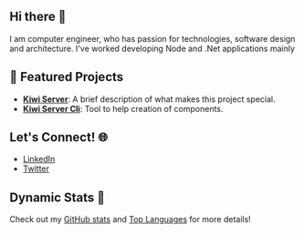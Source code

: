 ## Hi there 👋

I am computer engineer, who has passion for technologies, software design and architecture. I've worked developing Node and .Net applications mainly

## 🌟 Featured Projects

- [**Kiwi Server**](https://github.com/ollita7/kiwi): A brief description of what makes this project special.
- [**Kiwi Server Cli**](https://github.com/ollita7/kiwi-cl): Tool to help creation of components.


## Let's Connect! 🌐

- [LinkedIn](https://www.linkedin.com/in/guillermofernandez)
- [Twitter](https://twitter.com/ollita7)

## Dynamic Stats 🚀

Check out my [GitHub stats](https://github-readme-stats.vercel.app/api?username=ollita7&show_icons=true&hide_title=true&hide=prs&count_private=true&include_all_commits=true&hide_rank=true&theme=radical) and [Top Languages](https://github-readme-stats.vercel.app/api/top-langs/?username=yourusername&layout=compact&theme=radical) for more details!

